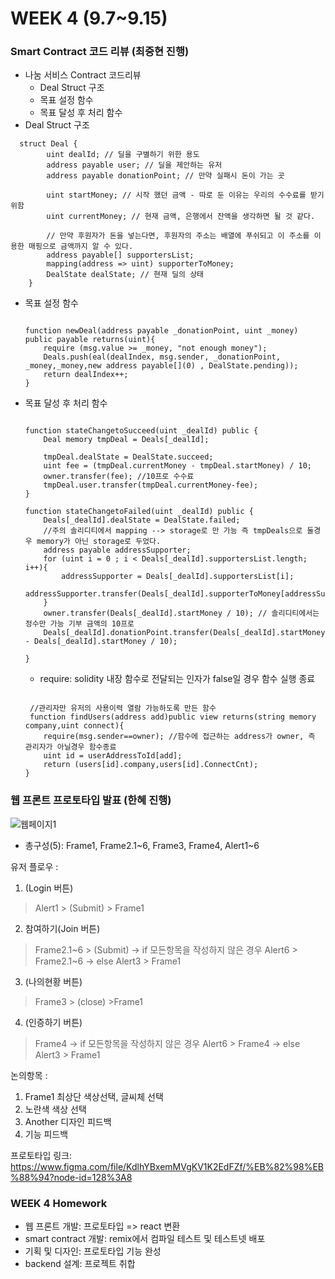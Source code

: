 WEEK 4 (9.7~9.15)
==================
### Smart Contract 코드 리뷰 (최중현 진행)
  + 나눔 서비스 Contract 코드리뷰
    + Deal Struct 구조
    + 목표 설정 함수
    + 목표 달성 후 처리 함수
  + Deal Struct 구조
   <pre><code>  struct Deal {
        uint dealId; // 딜을 구별하기 위한 용도
        address payable user; // 딜을 제안하는 유저
        address payable donationPoint; // 만약 실패시 돈이 가는 곳

        uint startMoney; // 시작 했던 금액 - 따로 둔 이유는 우리의 수수료를 받기 위함
        uint currentMoney; // 현재 금액, 은행에서 잔액을 생각하면 될 것 같다.

        // 만약 후원자가 돈을 넣는다면, 후원자의 주소는 배열에 푸쉬되고 이 주소를 이용한 매핑으로 금액까지 알 수 있다.
        address payable[] supportersList;
        mapping(address => uint) supporterToMoney;
        DealState dealState; // 현재 딜의 상태
    }
</code></pre>
  + 목표 설정 함수
    <pre><code>
    function newDeal(address payable _donationPoint, uint _money) public payable returns(uint){
        require (msg.value >= _money, "not enough money");
        Deals.push(eal(dealIndex, msg.sender, _donationPoint, _money,_money,new address payable[](0) , DealState.pending));
        return dealIndex++;
    }
    </pre></code>
  + 목표 달성 후 처리 함수
    <pre><code>
    function stateChangetoSucceed(uint _dealId) public {
        Deal memory tmpDeal = Deals[_dealId]; 

        tmpDeal.dealState = DealState.succeed;
        uint fee = (tmpDeal.currentMoney - tmpDeal.startMoney) / 10;
        owner.transfer(fee); //10프로 수수료
        tmpDeal.user.transfer(tmpDeal.currentMoney-fee);
    }
    
    function stateChangetoFailed(uint _dealId) public {
        Deals[_dealId].dealState = DealState.failed;
        //주의 솔리디티에서 mapping --> storage로 만 가능 즉 tmpDeals으로 둘경우 memory가 아닌 storage로 두었다.
        address payable addressSupporter;
        for (uint i = 0 ; i < Deals[_dealId].supportersList.length; i++){
            addressSupporter = Deals[_dealId].supportersList[i];
            addressSupporter.transfer(Deals[_dealId].supporterToMoney[addressSupporter]);
        }
        owner.transfer(Deals[_dealId].startMoney / 10); // 솔리디티에서는 정수만 가능 기부 금액의 10프로
        Deals[_dealId].donationPoint.transfer(Deals[_dealId].startMoney - Deals[_dealId].startMoney / 10);
        
    }</pre></code>
    
    + require: solidity 내장 함수로 전달되는 인자가 false일 경우 함수 실행 종료  
    <pre><code>
     //관리자만 유저의 사용이력 열람 가능하도록 만든 함수
     function findUsers(address add)public view returns(string memory company,uint connect){
        require(msg.sender==owner); //함수에 접근하는 address가 owner, 즉 관리자가 아닐경우 함수종료
        uint id = userAddressToId[add];
        return (users[id].company,users[id].ConnectCnt);
    }
    </pre></code>
### 웹 프론트 프로토타입 발표 (한혜 진행)
![웹페이지1](https://user-images.githubusercontent.com/45625434/65302769-1e939f80-dbb7-11e9-9a19-a2fe42f94a84.JPG)

* 총구성(5): 
Frame1, Frame2.1~6,
Frame3, Frame4, Alert1~6

유저 플로우 :
1. (Login 버튼) 
> Alert1 > (Submit) > Frame1 

2. 참여하기(Join 버튼) 
> Frame2.1~6 > (Submit) 
-> if 모든항목을 작성하지 않은 경우
> Alert6 > Frame2.1~6 
-> else 
> Alert3 > Frame1 

3. (나의현황 버튼) 
> Frame3 > (close) >Frame1

4. (인증하기 버튼)
> Frame4
 -> if 모든항목을 작성하지 않은 경우
> Alert6 > Frame4
-> else 
> Alert3 > Frame1

논의항목 : 
1. Frame1 최상단 색상선택, 글씨체 선택
2. 노란색 색상 선택 
3. Another 디자인 피드백 
4. 기능 피드백

프로토타입 링크: https://www.figma.com/file/KdlhYBxemMVgKV1K2EdFZf/%EB%82%98%EB%88%94?node-id=128%3A8

### WEEK 4 Homework
+ 웹 프론트 개발: 프로토타입 => react 변환
+ smart contract 개발: remix에서 컴파일 테스트 및 테스트넷 배포
+ 기획 및 디자인: 프로토타입 기능 완성
+ backend 설계: 프로젝트 취합
